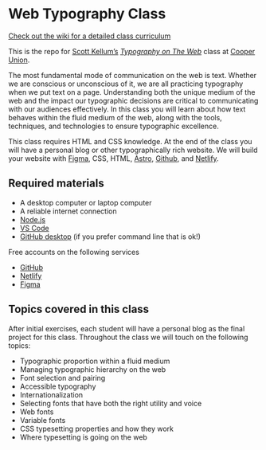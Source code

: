 # Web Typography Class

[Check out the wiki for a detailed class curriculum](https://github.com/scottkellum/web-typography-class/wiki)

This is the repo for [Scott Kellum’s](https://scottkellum.com) _[Typography on The Web](http://coopertype.org/event/typography_on_the_web_sp2022)_ class at [Cooper Union](http://coopertype.org/).

The most fundamental mode of communication on the web is text. Whether we are conscious or unconscious of it, we are all practicing typography when we put text on a page. Understanding both the unique medium of the web and the impact our typographic decisions are critical to communicating with our audiences effectively. In this class you will learn about how text behaves within the fluid medium of the web, along with the tools, techniques, and technologies to ensure typographic excellence.

This class requires HTML and CSS knowledge. At the end of the class you will have a personal blog or other typographically rich website. We will build your website with [Figma](https://www.figma.com/), CSS, HTML, [Astro](https://astro.build/), [Github](https://github.com/), and [Netlify](https://www.netlify.com/).

## Required materials

- A desktop computer or laptop computer
- A reliable internet connection
- [Node.js](https://nodejs.org/)
- [VS Code](https://code.visualstudio.com/)
- [GitHub desktop](https://desktop.github.com/) (if you prefer command line that is ok!)

Free accounts on the following services

- [GitHub](https://github.com/)
- [Netlify](https://www.netlify.com/)
- [Figma](https://www.figma.com/)

## Topics covered in this class

After initial exercises, each student will have a personal blog as the final project for this class. Throughout the class we will touch on the following topics:

- Typographic proportion within a fluid medium
- Managing typographic hierarchy on the web
- Font selection and pairing
- Accessible typography
- Internationalization
- Selecting fonts that have both the right utility and voice
- Web fonts
- Variable fonts
- CSS typesetting properties and how they work
- Where typesetting is going on the web
